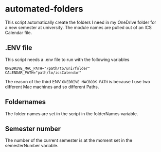 # automated-folders

This script automatically create the folders I need in my OneDrive folder for a new semester at university. The module names are pulled out of an ICS Calendar file.

## .ENV file

This script needs a .env file to run with the following variables
``` 
ONEDRIVE_MAC_PATH="/path/to/uni/folder"
CALENDAR_PATH="path/to/icsCalendar"
```

The reason of the third ENV `ONEDRIVE_MACBOOK_PATH` is because I use two different Mac machines and so different Paths.

## Foldernames

The folder names are set in the script in the folderNames variable.

## Semester number

The number of the current semester is at the moment set in the semesterNumber variable.